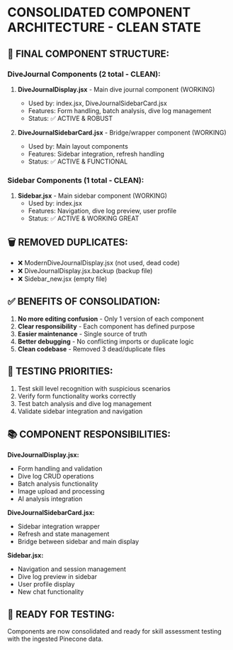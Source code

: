 # CONSOLIDATED COMPONENT ARCHITECTURE - CLEAN STATE

## 🎯 **FINAL COMPONENT STRUCTURE:**

### **DiveJournal Components (2 total - CLEAN):**

1. **DiveJournalDisplay.jsx** - Main dive journal component (WORKING)
   - Used by: index.jsx, DiveJournalSidebarCard.jsx
   - Features: Form handling, batch analysis, dive log management
   - Status: ✅ ACTIVE & ROBUST

2. **DiveJournalSidebarCard.jsx** - Bridge/wrapper component (WORKING)
   - Used by: Main layout components
   - Features: Sidebar integration, refresh handling
   - Status: ✅ ACTIVE & FUNCTIONAL

### **Sidebar Components (1 total - CLEAN):**

1. **Sidebar.jsx** - Main sidebar component (WORKING)
   - Used by: index.jsx
   - Features: Navigation, dive log preview, user profile
   - Status: ✅ ACTIVE & WORKING GREAT

## 🗑️ **REMOVED DUPLICATES:**

- ❌ ModernDiveJournalDisplay.jsx (not used, dead code)
- ❌ DiveJournalDisplay.jsx.backup (backup file)
- ❌ Sidebar_new.jsx (empty file)

## ✅ **BENEFITS OF CONSOLIDATION:**

1. **No more editing confusion** - Only 1 version of each component
2. **Clear responsibility** - Each component has defined purpose
3. **Easier maintenance** - Single source of truth
4. **Better debugging** - No conflicting imports or duplicate logic
5. **Clean codebase** - Removed 3 dead/duplicate files

## 🧪 **TESTING PRIORITIES:**

1. Test skill level recognition with suspicious scenarios
2. Verify form functionality works correctly
3. Test batch analysis and dive log management
4. Validate sidebar integration and navigation

## 📚 **COMPONENT RESPONSIBILITIES:**

**DiveJournalDisplay.jsx:**

- Form handling and validation
- Dive log CRUD operations
- Batch analysis functionality
- Image upload and processing
- AI analysis integration

**DiveJournalSidebarCard.jsx:**

- Sidebar integration wrapper
- Refresh and state management
- Bridge between sidebar and main display

**Sidebar.jsx:**

- Navigation and session management
- Dive log preview in sidebar
- User profile display
- New chat functionality

## 🚀 **READY FOR TESTING:**

Components are now consolidated and ready for skill assessment testing with the ingested Pinecone data.
